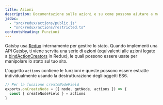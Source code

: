 ```yaml
---
title: Azioni
description: Documentazione sulle azioni e su come possono aiutare a manipolare lo stato all'interno di Gatsby
jsdoc:
  - "src/redux/actions/public.js"
  - "src/redux/actions/restricted.ts"
contentsHeading: Funzioni
---
```


Gatsby usa [Redux](http://redux.js.org) internamente per gestire lo stato. Quando implementi una API Gatsby, ti viene servita una serie di azioni (equivalenti alle azioni legate a [bindActionCreators](https://redux.js.org/api/bindactioncreators/) in Redux), le quali possono essere usate per manipolare lo stato sul tuo sito.

L'oggetto `actions` contiene le funzioni e queste possono essere estratte individualmente usando la destrutturazione degli oggetti ES6.

```javascript
// Per la funzione createNodeField
exports.onCreateNode = ({ node, getNode, actions }) => {
  const { createNodeField } = actions
}
```
